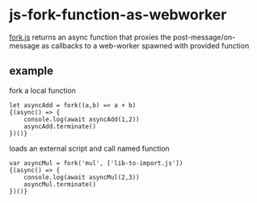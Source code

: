 # js-fork-function-as-webworker

[fork.js](fork.js) returns an async function that proxies the post-message/on-message as callbacks
to a web-worker spawned with provided function

## example

fork a local function
```
let asyncAdd = fork((a,b) => a + b)
{(async() => {
    console.log(await asyncAdd(1,2))
    asyncAdd.terminate()
})()}
```

loads an external script and call named function
```
var asyncMul = fork('mul', ['lib-to-import.js'])
{(async() => {
    console.log(await asyncMul(2,3))
    asyncMul.terminate()
})()}
